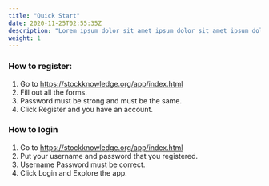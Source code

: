 ```yaml
---
title: "Quick Start"
date: 2020-11-25T02:55:35Z
description: "Lorem ipsum dolor sit amet ipsum dolor sit amet ipsum dolor sit amet"
weight: 1
---
```


### How to register:

1. Go to https://stockknowledge.org/app/index.html
2. Fill out all the forms.
3. Password must be strong and must be the same.
4. Click Register and you have an account.

### How to login

1. Go to https://stockknowledge.org/app/index.html
2. Put your username and password that you registered.
3. Username Password must be correct.
4. Click Login and Explore the app.
